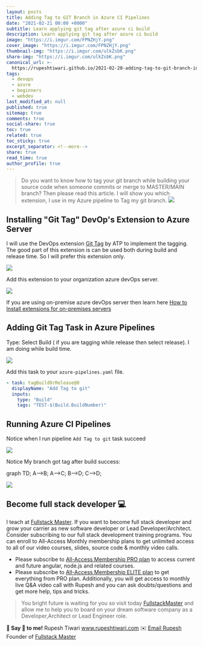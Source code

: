 ```yaml
---
layout: posts
title: Adding Tag to GIT Branch in Azure CI Pipelines
date: "2021-02-21 00:00 +0000"
subtitle: Learn applying git tag after azure ci build
description: Learn applying git tag after azure ci build
image: "https://i.imgur.com/FPNZHjY.png"
cover_image: "https://i.imgur.com/FPNZHjY.png"
thumbnail-img: "https://i.imgur.com/ulkZsbK.png"
share-img: "https://i.imgur.com/ulkZsbK.png"
canonical_url: >-
  https://rupeshtiwari.github.io/2021-02-20-adding-tag-to-git-branch-in-azure-ci-pipelines/
tags:
  - devops
  - azure
  - beginners
  - webdev
last_modified_at: null
published: true
sitemap: true
comments: true
social-share: true
toc: true
related: true
toc_sticky: true
excerpt_separator: <!--more-->
share: true
read_time: true
author_profile: true
---
```


> Do you want to know how to tag your git branch while building your source code
> when someone commits or merge to MASTER/MAIN branch? Then please read this
> article. I will show you which extension, I use in my Azure pipeline to Tag my
> git branch. ![](https://i.imgur.com/apsuoAD.png)

## Installing "Git Tag" DevOp's Extension to Azure Server

I will use the DevOps extension
[Git Tag](https://marketplace.visualstudio.com/items?itemName=ATP.ATP-GitTag) by
ATP to implement the tagging. The good part of this extension is can be used
both during build and release time. So I will prefer this extension only.

![](https://i.imgur.com/4R1oFZN.png)

Add this extension to your organization azure devOps server.

![](https://i.imgur.com/6JtDJe2.png)

If you are using on-premise azure devOps server then learn here
[How to Install extensions for on-premises servers](https://docs.microsoft.com/en-us/azure/devops/marketplace/get-tfs-extensions?view=azure-devops-2020)

## Adding Git Tag Task in Azure Pipelines

Type: Select Build ( if you are tagging while release then select release). I am
doing while build time.

![](https://i.imgur.com/FV3XPqb.png)

Add this task to your `azure-pipelines.yaml` file.

```yaml
- task: tagBuildOrRelease@0
  displayName: "Add Tag to git"
  inputs:
    type: "Build"
    tags: "TEST-$(Build.BuildNumber)"
```

## Running Azure CI Pipelines

Notice when I run pipeline `Add Tag to git` task succeed

![](https://i.imgur.com/Kb30R4s.png)

Notice My branch got tag after build success:

<div class="mermaid">
graph TD;
    A-->B;
    A-->C;
    B-->D;
    C-->D;
</div>

![](https://i.imgur.com/apsuoAD.png)

## Become full stack developer 💻

I teach at [Fullstack Master](https://www.fullstackmaster.net). If you want to
become full stack developer and grow your carrier as new software developer or
Lead Developer/Architect. Consider subscribing to our full stack development
training programs. You can enroll to All-Access Monthly membership plans to get
unlimited access to all of our video courses, slides, source code & monthly
video calls.

- Please subscribe to
  [All-Access Membership PRO plan](https://www.fullstackmaster.net/pro) to
  access current and future angular, node.js and related courses.
- Please subscribe to
  [All-Access Membership ELITE plan](https://www.fullstackmaster.net/elite) to
  get everything from PRO plan. Additionally, you will get access to monthly
  live Q&A video call with Rupesh and you can ask doubts/questions and get more
  help, tips and tricks.

> You bright future is waiting for you so visit today
> [FullstackMaster](www.fullstackmaster.net) and allow me to help you to board
> on your dream software company as a Developer,Architect or Lead Engineer role.

**💖 Say 👋 to me!** Rupesh Tiwari <a href="https://www.rupeshtiwari.com">
www.rupeshtiwari.com</a> ✉️
<a href="mailto:fullstackmaster1@gmail.com?subject=Hi"> Email Rupesh</a> Founder
of <a href="https://www.fullstackmaster.net"> Fullstack Master</a>
